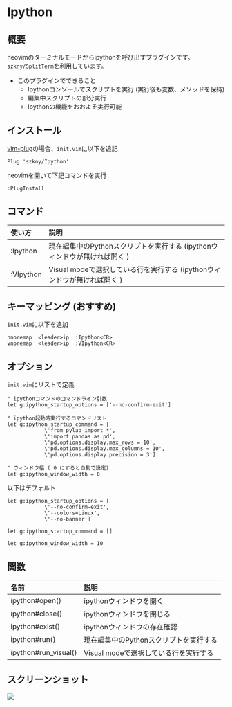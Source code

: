 # Ipython

## 概要

neovimのターミナルモードからipythonを呼び出すプラグインです。  
[`szkny/SplitTerm`](https://github.com/szkny/SplitTerm)を利用しています。

- このプラグインでできること
    - Ipythonコンソールでスクリプトを実行 (実行後も変数、メソッドを保持)
    - 編集中スクリプトの部分実行
    - Ipythonの機能をおおよそ実行可能

## インストール

[vim-plug](https://github.com/junegunn/vim-plug)の場合、`init.vim`に以下を追記  

```vim
Plug 'szkny/Ipython'
```

neovimを開いて下記コマンドを実行  
```vim
:PlugInstall
```

## コマンド

| 使い方    | 説明                                                                       |
|:----------|:---------------------------------------------------------------------------|
| :Ipython  | 現在編集中のPythonスクリプトを実行する  (ipythonウィンドウが無ければ開く ) |
| :VIpython | Visual modeで選択している行を実行する  (ipythonウィンドウが無ければ開く )  |


## キーマッピング (おすすめ)

`init.vim`に以下を追加  

```vimscript
nnoremap  <leader>ip  :Ipython<CR>
vnoremap  <leader>ip  :VIpython<CR>
```

## オプション

`init.vim`にリストで定義  

```vimscript
" ipythonコマンドのコマンドライン引数
let g:ipython_startup_options = ['--no-confirm-exit']

" ipython起動時実行するコマンドリスト
let g:ipython_startup_command = [
            \'from pylab import *',
            \'import pandas as pd',
            \'pd.options.display.max_rows = 10',
            \'pd.options.display.max_columns = 10',
            \'pd.options.display.precision = 3']

" ウィンドウ幅 ( 0 にすると自動で設定)
let g:ipython_window_width = 0
```

以下はデフォルト  

```vimscript
let g:ipython_startup_options = [
            \'--no-confirm-exit',
            \'--colors=Linux',
            \'--no-banner']

let g:ipython_startup_command = []

let g:ipython_window_width = 10
```

## 関数

| 名前                 | 説明                                   |
|:---------------------|:---------------------------------------|
| ipython#open()       | ipythonウィンドウを開く                |
| ipython#close()      | ipythonウィンドウを閉じる              |
| ipython#exist()      | ipythonウィンドウの存在確認            |
| ipython#run()        | 現在編集中のPythonスクリプトを実行する |
| ipython#run_visual() | Visual modeで選択している行を実行する  |

## スクリーンショット

![](https://github.com/szkny/Ipython/wiki/images/demo1.gif)
